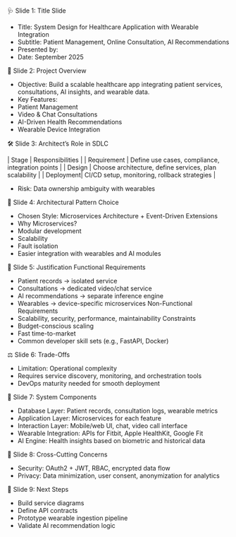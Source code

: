 🩺 Slide 1: Title Slide
- Title: System Design for Healthcare Application with Wearable Integration
- Subtitle: Patient Management, Online Consultation, AI Recommendations
- Presented by: 
- Date: September 2025

🧠 Slide 2: Project Overview
- Objective: Build a scalable healthcare app integrating patient services, consultations, AI insights, and wearable data.
- Key Features:
- Patient Management
- Video & Chat Consultations
- AI-Driven Health Recommendations
- Wearable Device Integration

🛠️ Slide 3: Architect’s Role in SDLC

| Stage  | Responsibilities | 
| Requirement | Define use cases, compliance, integration points | 
| Design | Choose architecture, define services, plan scalability  | 
| Deployment| CI/CD setup, monitoring, rollback strategies | 

- Risk: Data ownership ambiguity with wearables

🧱 Slide 4: Architectural Pattern Choice
- Chosen Style: Microservices Architecture + Event-Driven Extensions
- Why Microservices?
- Modular development
- Scalability
- Fault isolation
- Easier integration with wearables and AI modules

📌 Slide 5: Justification
Functional Requirements
- Patient records → isolated service
- Consultations → dedicated video/chat service
- AI recommendations → separate inference engine
- Wearables → device-specific microservices
Non-Functional Requirements
- Scalability, security, performance, maintainability
Constraints
- Budget-conscious scaling
- Fast time-to-market
- Common developer skill sets (e.g., FastAPI, Docker)

⚖️ Slide 6: Trade-Offs
- Limitation: Operational complexity
- Requires service discovery, monitoring, and orchestration tools
- DevOps maturity needed for smooth deployment

🧩 Slide 7: System Components
- Database Layer: Patient records, consultation logs, wearable metrics
- Application Layer: Microservices for each feature
- Interaction Layer: Mobile/web UI, chat, video call interface
- Wearable Integration: APIs for Fitbit, Apple HealthKit, Google Fit
- AI Engine: Health insights based on biometric and historical data

🔐 Slide 8: Cross-Cutting Concerns
- Security: OAuth2 + JWT, RBAC, encrypted data flow
- Privacy: Data minimization, user consent, anonymization for analytics

🚀 Slide 9: Next Steps
- Build service diagrams
- Define API contracts
- Prototype wearable ingestion pipeline
- Validate AI recommendation logic
